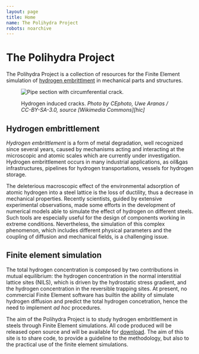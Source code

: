 ```yaml
---
layout: page
title: Home
name: The Polihydra Project
robots: noarchive
---
```

# The Polihydra Project

The Polihydra Project is a collection of resources for the Finite
Element simulation of [hydrogen
embrittlment](https://en.wikipedia.org/wiki/Hydrogen_embrittlement) in
mechanical parts and structures.

<figure markdown="1">

![Pipe section with circumferential
 crack.](/images-p/Steel-with-Hydrogen-Induced-Cracks-01.jpg)

<figcaption markdown="1">
Hydrogen induced cracks. <cite>Photo by CEphoto, Uwe Aranas /
CC-BY-SA-3.0, source [Wikimedia Commons][hic]</cite>
</figcaption>

</figure>

[hic]: https://commons.wikimedia.org/wiki/File:Steel-with-Hydrogen-Induced-Cracks-01.jpg

## Hydrogen embrittlement

*Hydrogen embrittlement* is a form of metal degradation, well recognized
since several years, caused by mechanisms acting and interacting at the microscopic and atomic scales
which are currently under investigation. Hydrogen embrittlement occurs in many industrial applications, as
oil&gas infrastructures, pipelines for hydrogen transportations,
vessels for hydrogen storage.

The deleterious macroscopic effect of the environmental adsorption of
atomic hydrogen into a steel lattice is the loss of ductility, thus a decrease in mechanical properties. 
Recently scientists, guided by extensive experimental observations, made some efforts in the development of numerical models able to simulate the effect of hydrogen on different steels. Such tools are especially useful for the design of components working in extreme conditions. 
Nevertheless, the simulation of this complex phenomenon, which includes different physical parameters and the coupling of diffusion and mechanical fields, is a challenging issue.

## Finite element simulation

The total hydrogen concentration is composed by two contributions in
mutual equilibrium: the hydrogen concentration in the normal
interstitial lattice sites (NILS), which is driven by the hydrostatic
stress gradient, and the hydrogen concentration in the reversible
trapping sites. At present, no commercial Finite Element software has
builtin the ability of simulate hydrogen diffusion and predict the
total hydrogen concetration, hence the need to implement *ad hoc* procedures.


The aim of the Polihydra Project is to study hydrogen embrittlement in
steels through Finite Element simulations. All code produced will be
released open source and will be available for
[download](/download/). The aim of this site is to share code, to
provide a guideline to the methodology, but also to the practical use
of the finite element simulations.
